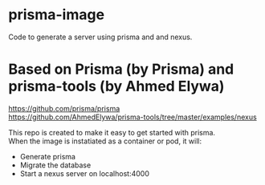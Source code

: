 # prisma-image
Code to generate a server using prisma and and nexus.

# Based on Prisma (by Prisma) and prisma-tools (by Ahmed Elywa)
https://github.com/prisma/prisma \
https://github.com/AhmedElywa/prisma-tools/tree/master/examples/nexus

This repo is created to make it easy to get started with prisma. \
When the image is instatiated as a container or pod, it will:
- Generate prisma
- Migrate the database
- Start a nexus server on localhost:4000

